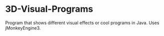 # 3D-Visual-Programs
Program that shows different visual effects or cool programs in Java. Uses jMonkeyEngine3.
